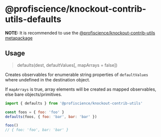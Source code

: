 # @profiscience/knockout-contrib-utils-defaults

**NOTE:** It is recommended to use the [@profiscience/knockout-contrib-utils metapackage](../utils)


## Usage
> defaults(dest, defaultValues[, mapArrays = false])

Creates observables for enumerable string properties of `defaultValues` where undefined in the destination object.

If `mapArrays` is true, array elements will be created as mapped observables, else bare objects/primitives.

```javascript
import { defaults } from '@profiscience/knockout-contrib-utils'

const foos = { foo: 'foo' }
defaults(foos, { foo: 'bar', bar: 'bar' })

foos()
// { foo: 'foo', bar: 'bar' }
```
